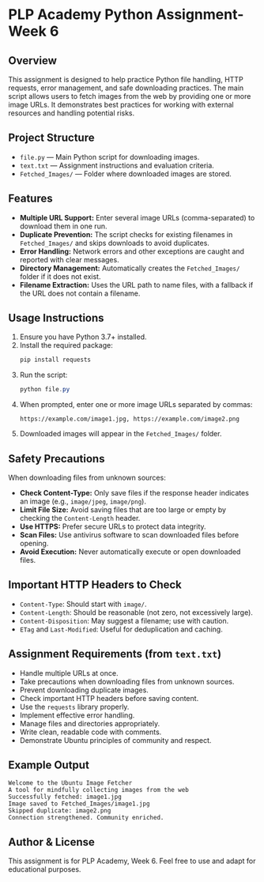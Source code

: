 # PLP Academy Python Assignment-Week 6

## Overview
This assignment is designed to help practice Python file handling, HTTP requests, error management, and safe downloading practices. The main script allows users to fetch images from the web by providing one or more image URLs. It demonstrates best practices for working with external resources and handling potential risks.

## Project Structure
- `file.py` — Main Python script for downloading images.
- `text.txt` — Assignment instructions and evaluation criteria.
- `Fetched_Images/` — Folder where downloaded images are stored.

## Features
- **Multiple URL Support:** Enter several image URLs (comma-separated) to download them in one run.
- **Duplicate Prevention:** The script checks for existing filenames in `Fetched_Images/` and skips downloads to avoid duplicates.
- **Error Handling:** Network errors and other exceptions are caught and reported with clear messages.
- **Directory Management:** Automatically creates the `Fetched_Images/` folder if it does not exist.
- **Filename Extraction:** Uses the URL path to name files, with a fallback if the URL does not contain a filename.

## Usage Instructions
1. Ensure you have Python 3.7+ installed.
2. Install the required package:
   ```powershell
   pip install requests
   ```
3. Run the script:
   ```powershell
   python file.py
   ```
4. When prompted, enter one or more image URLs separated by commas:
   ```
   https://example.com/image1.jpg, https://example.com/image2.png
   ```
5. Downloaded images will appear in the `Fetched_Images/` folder.

## Safety Precautions
When downloading files from unknown sources:
- **Check Content-Type:** Only save files if the response header indicates an image (e.g., `image/jpeg`, `image/png`).
- **Limit File Size:** Avoid saving files that are too large or empty by checking the `Content-Length` header.
- **Use HTTPS:** Prefer secure URLs to protect data integrity.
- **Scan Files:** Use antivirus software to scan downloaded files before opening.
- **Avoid Execution:** Never automatically execute or open downloaded files.

## Important HTTP Headers to Check
- `Content-Type`: Should start with `image/`.
- `Content-Length`: Should be reasonable (not zero, not excessively large).
- `Content-Disposition`: May suggest a filename; use with caution.
- `ETag` and `Last-Modified`: Useful for deduplication and caching.

## Assignment Requirements (from `text.txt`)
- Handle multiple URLs at once.
- Take precautions when downloading files from unknown sources.
- Prevent downloading duplicate images.
- Check important HTTP headers before saving content.
- Use the `requests` library properly.
- Implement effective error handling.
- Manage files and directories appropriately.
- Write clean, readable code with comments.
- Demonstrate Ubuntu principles of community and respect.

## Example Output
```
Welcome to the Ubuntu Image Fetcher
A tool for mindfully collecting images from the web
Successfully fetched: image1.jpg
Image saved to Fetched_Images/image1.jpg
Skipped duplicate: image2.png
Connection strengthened. Community enriched.
```
## Author & License
This assignment is for PLP Academy, Week 6. Feel free to use and adapt for educational purposes.
